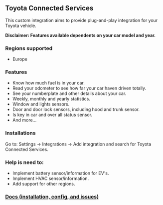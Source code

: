 ## Toyota Connected Services

This custom integration aims to provide plug-and-play integration for your Toyota vehicle.

**Disclaimer: Features available dependents on your car model and year.**

### Regions supported

- Europe

### Features

- Know how much fuel is in your car.
- Read your odometer to see how far your car haven driven totally.
- See your numberplate and other details about your car.
- Weekly, monthly and yearly statistics.
- Window and lights sensors.
- Door and door lock sensors, including hood and trunk sensor.
- Is key in car and over all status sensor.
- And more...

### Installations

Go to: Settings -> Integrations -> Add integration and search for Toyota Connected Services.

### Help is need to:

- Implement battery sensor/information for EV's.
- Implement HVAC sensor/information.
- Add support for other regions.

### [Docs (installation, config, and issues)](https://github.com/DurgNomis-drol/ha_toyota)

